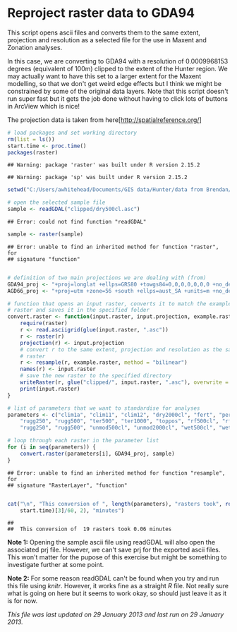 Reproject raster data to GDA94
========================================================

This script opens ascii files and converts them to the same extent, projection and resolution as a selected file for the use in  Maxent and Zonation analyses.  

In this case, we are converting to GDA94 with a resolution of 0.0009968153 degrees (equivalent of 100m) clipped to the extent of the Hunter region.  We may actually want to have this set to a larger extent for the Maxent modelling, so that we don't get weird edge effects but I think we might be constrained by some of the original data layers.  Note that this script doesn't run super fast but it gets the job done without having to click lots of buttons in ArcView which is nice!

The projection data is taken from here[http://spatialreference.org/]



```r
# load packages and set working directory
rm(list = ls())
start.time <- proc.time()
packages(raster)
```

```
## Warning: package 'raster' was built under R version 2.15.2
```

```
## Warning: package 'sp' was built under R version 2.15.2
```

```r
setwd("C:/Users/awhitehead/Documents/GIS data/Hunter/data from Brendan/data/variables/projected GDA94/")

# open the selected sample file
sample <- readGDAL("clipped/dry500cl.asc")
```

```
## Error: could not find function "readGDAL"
```

```r
sample <- raster(sample)
```

```
## Error: unable to find an inherited method for function "raster", for
## signature "function"
```

```r

# definition of two main projections we are dealing with (from)
GDA94_proj <- "+proj=longlat +ellps=GRS80 +towgs84=0,0,0,0,0,0,0 +no_defs"
AGD66_proj <- "+proj=utm +zone=56 +south +ellps=aust_SA +units=m +no_defs"

# function that opens an input raster, converts it to match the example
# raster and saves it in the specified folder
convert.raster <- function(input.raster, input.projection, example.raster) {
    require(raster)
    r <- read.asciigrid(glue(input.raster, ".asc"))
    r <- raster(r)
    projection(r) <- input.projection
    # convert r to the same extent, projection and resolution as the sample
    # raster
    r <- resample(r, example.raster, method = "bilinear")
    names(r) <- input.raster
    # save the new raster to the specified directory
    writeRaster(r, glue("clipped/", input.raster, ".asc"), overwrite = TRUE)
    print(input.raster)
}

# list of parameters that we want to standardise for analyses
parameters <- c("clim1a", "clim11", "clim12", "dry2000cl", "fert", "percnonfor2k", 
    "rugg250", "rugg500", "ter500", "ter1000", "toppos", "rf500cl", "rf2000cl", 
    "rugg250", "rugg500", "unmod500cl", "unmod2000cl", "wet500cl", "wet2000cl")

# loop through each raster in the parameter list
for (i in seq(parameters)) {
    convert.raster(parameters[i], GDA94_proj, sample)
}
```

```
## Error: unable to find an inherited method for function "resample", for
## signature "RasterLayer", "function"
```

```r

cat("\n", "This conversion of ", length(parameters), "rasters took", round((proc.time() - 
    start.time)[3]/60, 2), "minutes")
```

```
## 
##  This conversion of  19 rasters took 0.06 minutes
```


**Note 1:** Opening the sample ascii file using readGDAL will also open the associated prj file.  However, we can't save prj for the exported ascii files.  This won't matter for the pupose of this exercise but might be something to investigate further at some point. 

**Note 2:** For some reason readGDAL can't be found when you try and run this file using *knitr*.  However, it works fine as a straight *R* file.  Not really sure what is going on here but it seems to work okay, so should just leave it as it is for now.

*This file was last updated on 29 January 2013 and last run on 29 January 2013.*
